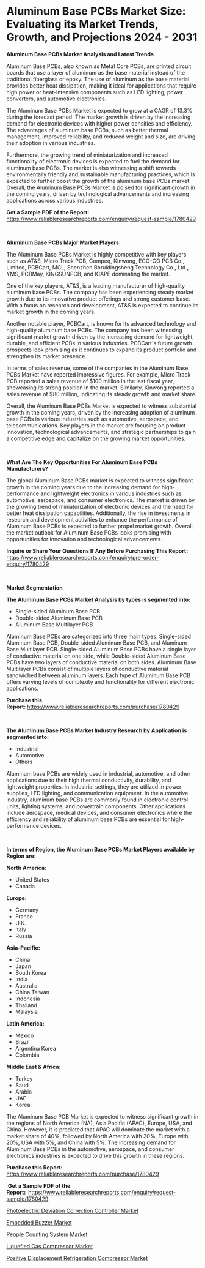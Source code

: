 <p><h1>Aluminum Base PCBs Market Size: Evaluating its Market Trends, Growth, and Projections 2024 - 2031</h1></p><p><strong>Aluminum Base PCBs Market Analysis and Latest Trends</strong></p>
<p><p>Aluminum Base PCBs, also known as Metal Core PCBs, are printed circuit boards that use a layer of aluminum as the base material instead of the traditional fiberglass or epoxy. The use of aluminum as the base material provides better heat dissipation, making it ideal for applications that require high power or heat-intensive components such as LED lighting, power converters, and automotive electronics.</p><p>The Aluminum Base PCBs Market is expected to grow at a CAGR of 13.3% during the forecast period. The market growth is driven by the increasing demand for electronic devices with higher power densities and efficiency. The advantages of aluminum base PCBs, such as better thermal management, improved reliability, and reduced weight and size, are driving their adoption in various industries.</p><p>Furthermore, the growing trend of miniaturization and increased functionality of electronic devices is expected to fuel the demand for aluminum base PCBs. The market is also witnessing a shift towards environmentally friendly and sustainable manufacturing practices, which is expected to further boost the growth of the aluminum base PCBs market. Overall, the Aluminum Base PCBs Market is poised for significant growth in the coming years, driven by technological advancements and increasing applications across various industries.</p></p>
<p><strong>Get a Sample PDF of the Report:&nbsp;</strong> <a href="https://www.reliableresearchreports.com/enquiry/request-sample/1780429">https://www.reliableresearchreports.com/enquiry/request-sample/1780429</a></p>
<p>&nbsp;</p>
<p><strong>Aluminum Base PCBs Major Market Players</strong></p>
<p><p>The Aluminum Base PCBs Market is highly competitive with key players such as AT&S, Micro Track PCB, Compeq, Kinwong, ECO-GO PCB Co., Limited, PCBCart, MCL, Shenzhen Boruidingsheng Technology Co., Ltd., YMS, PCBMay, KINGSUNPCB, and ICAPE dominating the market.</p><p>One of the key players, AT&S, is a leading manufacturer of high-quality aluminum base PCBs. The company has been experiencing steady market growth due to its innovative product offerings and strong customer base. With a focus on research and development, AT&S is expected to continue its market growth in the coming years.</p><p>Another notable player, PCBCart, is known for its advanced technology and high-quality aluminum base PCBs. The company has been witnessing significant market growth driven by the increasing demand for lightweight, durable, and efficient PCBs in various industries. PCBCart's future growth prospects look promising as it continues to expand its product portfolio and strengthen its market presence.</p><p>In terms of sales revenue, some of the companies in the Aluminum Base PCBs Market have reported impressive figures. For example, Micro Track PCB reported a sales revenue of $100 million in the last fiscal year, showcasing its strong position in the market. Similarly, Kinwong reported a sales revenue of $80 million, indicating its steady growth and market share.</p><p>Overall, the Aluminum Base PCBs Market is expected to witness substantial growth in the coming years, driven by the increasing adoption of aluminum base PCBs in various industries such as automotive, aerospace, and telecommunications. Key players in the market are focusing on product innovation, technological advancements, and strategic partnerships to gain a competitive edge and capitalize on the growing market opportunities.</p></p>
<p>&nbsp;</p>
<p><strong>What Are The Key Opportunities For Aluminum Base PCBs Manufacturers?</strong></p>
<p><p>The global Aluminum Base PCBs market is expected to witness significant growth in the coming years due to the increasing demand for high-performance and lightweight electronics in various industries such as automotive, aerospace, and consumer electronics. The market is driven by the growing trend of miniaturization of electronic devices and the need for better heat dissipation capabilities. Additionally, the rise in investments in research and development activities to enhance the performance of Aluminum Base PCBs is expected to further propel market growth. Overall, the market outlook for Aluminum Base PCBs looks promising with opportunities for innovation and technological advancements.</p></p>
<p><strong>Inquire or Share Your Questions If Any Before Purchasing This Report:</strong> <a href="https://www.reliableresearchreports.com/enquiry/pre-order-enquiry/1780429">https://www.reliableresearchreports.com/enquiry/pre-order-enquiry/1780429</a></p>
<p>&nbsp;</p>
<p><strong>Market Segmentation</strong></p>
<p><strong>The Aluminum Base PCBs Market Analysis by types is segmented into:</strong></p>
<p><ul><li>Single-sided Aluminum Base PCB</li><li>Double-sided Aluminum Base PCB</li><li>Aluminum Base Multilayer PCB</li></ul></p>
<p><p>Aluminum Base PCBs are categorized into three main types: Single-sided Aluminum Base PCB, Double-sided Aluminum Base PCB, and Aluminum Base Multilayer PCB. Single-sided Aluminum Base PCBs have a single layer of conductive material on one side, while Double-sided Aluminum Base PCBs have two layers of conductive material on both sides. Aluminum Base Multilayer PCBs consist of multiple layers of conductive material sandwiched between aluminum layers. Each type of Aluminum Base PCB offers varying levels of complexity and functionality for different electronic applications.</p></p>
<p><strong>Purchase this Report:&nbsp;</strong><a href="https://www.reliableresearchreports.com/purchase/1780429">https://www.reliableresearchreports.com/purchase/1780429</a></p>
<p>&nbsp;</p>
<p><strong>The Aluminum Base PCBs Market Industry Research by Application is segmented into:</strong></p>
<p><ul><li>Industrial</li><li>Automotive</li><li>Others</li></ul></p>
<p><p>Aluminum base PCBs are widely used in industrial, automotive, and other applications due to their high thermal conductivity, durability, and lightweight properties. In industrial settings, they are utilized in power supplies, LED lighting, and communication equipment. In the automotive industry, aluminum base PCBs are commonly found in electronic control units, lighting systems, and powertrain components. Other applications include aerospace, medical devices, and consumer electronics where the efficiency and reliability of aluminum base PCBs are essential for high-performance devices.</p></p>
<p>&nbsp;</p>
<p><strong>In terms of Region, the Aluminum Base PCBs Market Players available by Region are:</strong></p>
<p>
    <p> <strong> North America: </strong>
        <ul>
            <li>United States</li>
            <li>Canada</li>
        </ul>
        </p> 
    <p> <strong> Europe: </strong>
        <ul>
            <li>Germany</li>
            <li>France</li>
            <li>U.K.</li>
            <li>Italy</li>
            <li>Russia</li>
        </ul>
        </p> 
    <p> <strong> Asia-Pacific: </strong>
        <ul>
            <li>China</li>
            <li>Japan</li>
            <li>South Korea</li>
            <li>India</li>
            <li>Australia</li>
            <li>China Taiwan</li>
            <li>Indonesia</li>
            <li>Thailand</li>
            <li>Malaysia</li>
        </ul>
        </p> 
    <p> <strong> Latin America: </strong>
        <ul>
            <li>Mexico</li>
            <li>Brazil</li>
            <li>Argentina Korea</li>
            <li>Colombia</li>
        </ul>
        </p> 
    <p> <strong> Middle East & Africa: </strong>
        <ul>
            <li>Turkey</li>
            <li>Saudi</li>
            <li>Arabia</li>
            <li>UAE</li>
            <li>Korea</li>
        </ul>
    </p>
    </p>
<p><p>The Aluminum Base PCB Market is expected to witness significant growth in the regions of North America (NA), Asia Pacific (APAC), Europe, USA, and China. However, it is predicted that APAC will dominate the market with a market share of 40%, followed by North America with 30%, Europe with 20%, USA with 5%, and China with 5%. The increasing demand for Aluminum Base PCBs in the automotive, aerospace, and consumer electronics industries is expected to drive this growth in these regions.</p></p>
<p><strong>Purchase this Report: </strong><a href="https://www.reliableresearchreports.com/purchase/1780429">https://www.reliableresearchreports.com/purchase/1780429</a></p>
<p>&nbsp;<strong>Get a Sample PDF of the Report:&nbsp;&nbsp;</strong><a href="https://www.reliableresearchreports.com/enquiry/request-sample/1780429">https://www.reliableresearchreports.com/enquiry/request-sample/1780429</a></p>
<p><strong></strong></p>
<p><p><a href="https://github.com/wwwkeltoum/Market-Research-Report-List-2/blob/main/photoelectric-deviation-correction-controller-market.md">Photoelectric Deviation Correction Controller Market</a></p><p><a href="https://github.com/gamblestampleyjenny50m5sl6/Market-Research-Report-List-1/blob/main/embedded-buzzer-market.md">Embedded Buzzer Market</a></p><p><a href="https://medium.com/@eldabernier/people-counting-system-market-exploring-market-share-market-trends-and-future-growth-b1b98f21c8a3">People Counting System Market</a></p><p><a href="https://github.com/nicholepatriciadoylenwnrjr0/Market-Research-Report-List-1/blob/main/liquefied-gas-compressor-market.md">Liquefied Gas Compressor Market</a></p><p><a href="https://github.com/sofayahoo2023/Market-Research-Report-List-3/blob/main/positive-displacement-refrigeration-compressor-market.md">Positive Displacement Refrigeration Compressor Market</a></p></p>
